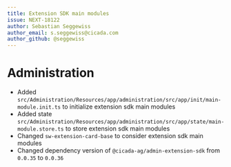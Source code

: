 ```yaml
---
title: Extension SDK main modules
issue: NEXT-18122
author: Sebastian Seggewiss
author_email: s.seggewiss@cicada.com
author_github: @seggewiss
---
```

# Administration
* Added `src/Administration/Resources/app/administration/src/app/init/main-module.init.ts` to initialize extension sdk main modules
* Added state `src/Administration/Resources/app/administration/src/app/state/main-module.store.ts` to store extension sdk main modules
* Changed `sw-extension-card-base` to consider extension sdk main modules
* Changed dependency version of `@cicada-ag/admin-extension-sdk` from `0.0.35` to `0.0.36`

